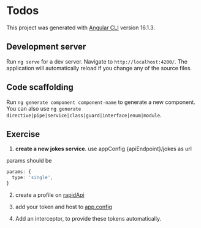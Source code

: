 # Todos

This project was generated with [Angular CLI](https://github.com/angular/angular-cli) version 16.1.3.

## Development server

Run `ng serve` for a dev server. Navigate to `http://localhost:4200/`. The application will automatically reload if you change any of the source files.

## Code scaffolding

Run `ng generate component component-name` to generate a new component. You can also use `ng generate directive|pipe|service|class|guard|interface|enum|module`.

## Exercise

1. **create a new jokes service**. 
use appConfig {apiEndpoint}/jokes as url

params should be

```ts 
params: {
  type: 'single',
}
```

2. create a profile on [rapidApi](https://rapidapi.com)
3. add your token and host to [app.config](./src/app/app.config.ts)

4. Add an interceptor, to provide these tokens automatically.


